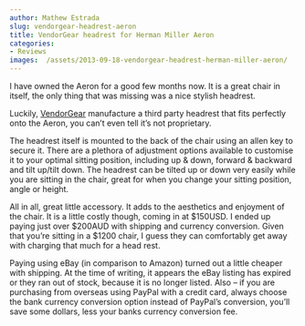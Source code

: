 ```yaml
---
author: Mathew Estrada
slug: vendorgear-headrest-aeron
title: VendorGear headrest for Herman Miller Aeron
categories:
- Reviews
images:  /assets/2013-09-18-vendorgear-headrest-herman-miller-aeron/
---
```


I have owned the Aeron for a good few months now. It is a great chair in itself, the only thing that was missing was a nice stylish headrest.

Luckily, [VendorGear](http://vendorgear.com/) manufacture a third party headrest that fits perfectly onto the Aeron, you can’t even tell it’s not proprietary.

The headrest itself is mounted to the back of the chair using an allen key to secure it. There are a plethora of adjustment options available to customise it to your optimal sitting position, including up & down, forward & backward and tilt up/tilt down.
The headrest can be tilted up or down very easily while you are sitting in the chair, great for when you change your sitting position, angle or height.

All in all, great little accessory. It adds to the aesthetics and enjoyment of the chair. It is a little costly though, coming in at \$150USD. I ended up paying just over \$200AUD with shipping and currency conversion. Given that you’re sitting in a $1200 chair, I guess they can comfortably get away with charging that much for a head rest.

Paying using eBay (in comparison to Amazon) turned out a little cheaper with shipping. At the time of writing, it appears the eBay listing has expired or they ran out of stock, because it is no longer listed.
Also – if you are purchasing from overseas using PayPal with a credit card, always choose the bank currency conversion option instead of PayPal’s conversion, you’ll save some dollars, less your banks currency conversion fee.
